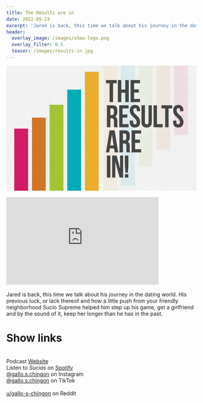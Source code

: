 ```yaml
---
title: The Results are in
date: 2022-05-23
excerpt: 'Jared is back, this time we talk about his journey in the dating world.'
header:
  overlay_image: /images/show-logo.png
  overlay_filter: 0.5
  teaser: /images/results-in.jpg
---
```

![cover](/images/results-in.jpg)

<iframe src='https://open.spotify.com/embed/episode/2f2MgrLPrYuGKlsge3gcGp' width='80%' height='232' frameborder='0' allowtransparency='true' allow='encrypted-media'></iframe>

Jared is back, this time we talk about his journey in the dating world. His previous luck, or lack thereof and how a little push from your friendly neighborhood Sucio Supreme helped him step up his game, get a girlfriend and by the sound of it, keep her longer than he has in the past.

# Show links

<br> Podcast [Website](https://sucias.xyz)  <a href='https://sucias.xyz'><i class='fas fa-link'></i></a>
<br> Listen to *Sucias* on [Spotify](https://open.spotify.com/show/3XjoipCU3QzeIaQAAQpBdW)  <a href='https://open.spotify.com/show/3XjoipCU3QzeIaQAAQpBdW'><i class='fab fa-spotify'></i></a>
<br> [@gallo.s.chingon](https://instagram.com/gallo.s.chingon) on Instagram  <a href='https://www.instagram.com/gallo.s.chingon'><i class='fa-brands fa-instagram-square'></i></a>
<br> [@gallo.s.chingon](https://www.tiktok.com/@gallo.s.chingon) on TikTok <a href='https://www.tiktok.com/@gallo.s.chingon'><i class='fa-brands fa-tiktok'></i><br>
<br> [u/gallo-s-chingon](https://reddit.com/u/gallo-s-chingon/submitted) on Reddit <a href='https://reddit.com/u/gallo-s-chingon/submitted'><i class='fab fa-reddit'></i></a>
